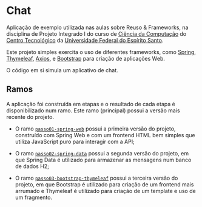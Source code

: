 # Chat

Aplicação de exemplo utilizada nas aulas sobre Reuso & Frameworks, na disciplina de Projeto Integrado I do curso de [Ciência da Computação](https://informatica.ufes.br/pt-br/graduacao/ccomp/sobre-o-curso) do [Centro Tecnológico](https://ct.ufes.br/) da [Universidade Federal do Espírito Santo](https://www.ufes.br/).

Este projeto simples exercita o uso de diferentes frameworks, como [Spring](https://spring.io/), [Thymeleaf](https://www.thymeleaf.org/), [Axios](https://axios-http.com/), e [Bootstrap](https://getbootstrap.com/) para criação de aplicações Web.

O código em si simula um aplicativo de chat.

## Ramos

A aplicação foi construída em etapas e o resultado de cada etapa é disponibilizado num ramo. Este ramo (principal) possui a versão mais recente do projeto. 

- O ramo [`passo01-spring-web`](https://github.com/vitorsouza/pi1-chat/tree/passo-01-spring-web) possui a primeira versão do projeto, construído com Spring Web e com um frontend HTML bem simples que utiliza JavaScript puro para interagir com a API;

- O ramo [`passo02-spring-data`](https://github.com/vitorsouza/pi1-chat/tree/passo-02-spring-data) possui a segunda versão do projeto, em que Spring Data é utilizado para armazenar as mensagens num banco de dados H2;

- O ramo [`passo03-bootstrap-thymeleaf`](https://github.com/vitorsouza/pi1-chat/tree/passo03-bootstrap-thymeleaf) possui a terceira versão do projeto, em que Bootstrap é utilizado para criação de um frontend mais arrumado e Thymeleaf é utilizado para criação de um template e uso de um fragmento.


